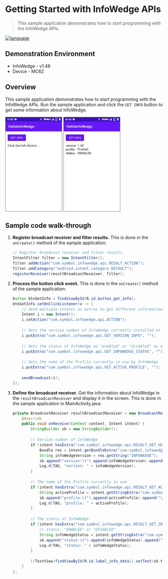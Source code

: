 # Getting Started with InfoWedge APIs

> This sample application demonstrates how to start programming with the InfoWedge APIs.

[![language](https://img.shields.io/badge/cn-简体中文-green.svg)](README_zh-CN.md)

## Demonstration Environment

- InfoWedge - v1.48
- Device - MC62

## Overview

This sample application demonstrates how to start programming with the InfoWedge APIs. Run the sample application and click the `GET INFO` button to get some information about InfoWedge.

<img src="./pics/1.png" alt="1.png" width="180" height="300" style="border: 1px solid gray;">
<img src="./pics/overview.png" alt="overview.png" width="180" height="300" style="border: 1px solid gray;">

## Sample code walk-through

1. **Register broadcast receiver and filter results.** This is done in the `onCreate()` method of the sample application:
    ```java
    // Register broadcast receiver and filter results
    IntentFilter filter = new IntentFilter();
    filter.addAction("com.symbol.infowedge.api.RESULT_ACTION");
    filter.addCategory("android.intent.category.DEFAULT");
    registerReceiver(resultBroadcastReceiver, filter);
    ```
2. **Process the button click event.** This is done in the `onCreate()` method of the sample application:
    ```java
    Button btnGetInfo = findViewById(R.id.button_get_info);
    btnGetInfo.setOnClickListener(v -> {
        // Send multiple intents as extras to get different information
        Intent i = new Intent();
        i.setAction("com.symbol.infowedge.api.ACTION");

        // Gets the version number of InfoWedge currently installed on the device
        i.putExtra("com.symbol.infowedge.api.GET_VERSION_INFO", "");

        // Gets the status of InfoWedge as "enabled" or "disabled" as a string extra
        i.putExtra("com.symbol.infowedge.api.GET_INFOWEDGE_STATUS", "");

        // Gets the name of the Profile currently in use by InfoWedge
        i.putExtra("com.symbol.infowedge.api.GET_ACTIVE_PROFILE", "");

        sendBroadcast(i);
    });
    ```
3. **Define the broadcast receiver.** Get the information about InfoWedge in the `resultBroadcastReceiver` and display it in the screen. This is done in the sample application in MainActivity.java:
    ```java
    private BroadcastReceiver resultBroadcastReceiver = new BroadcastReceiver() {
        @Override
        public void onReceive(Context context, Intent intent) {
            StringBuilder sb = new StringBuilder();

            // Version number of InfoWedge
            if (intent.hasExtra("com.symbol.infowedge.api.RESULT_GET_VERSION_INFO")) {
                Bundle res = intent.getBundleExtra("com.symbol.infowedge.api.RESULT_GET_VERSION_INFO");
                String infoWedgeVersion = res.getString("INFOWEDGE");
                sb.append("version:\t").append(infoWedgeVersion).append("\n");
                Log.d(TAG, "version: " + infoWedgeVersion);
            }

            // The name of the Profile currently in use
            if (intent.hasExtra("com.symbol.infowedge.api.RESULT_GET_ACTIVE_PROFILE")) {
                String activeProfile = intent.getStringExtra("com.symbol.infowedge.api.RESULT_GET_ACTIVE_PROFILE");
                sb.append("profile:\t").append(activeProfile).append("\n");
                Log.d(TAG, "profile: " + activeProfile);
            }

            // The status of InfoWedge
            if (intent.hasExtra("com.symbol.infowedge.api.RESULT_GET_INFOWEDGE_STATUS")) {
                // status: "ENABLED" or "DISABLED"
                String infoWedgeStatus = intent.getStringExtra("com.symbol.infowedge.api.RESULT_GET_INFOWEDGE_STATUS");
                sb.append("status:\t").append(infoWedgeStatus).append("\n");
                Log.d(TAG, "status: " + infoWedgeStatus);
            }

            ((TextView)findViewById(R.id.label_info_data)).setText(sb.toString());
        }
    };
    ```